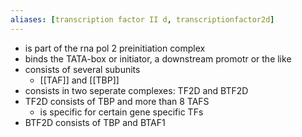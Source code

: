 ```yaml
---
aliases: [transcription factor II d, transcriptionfactor2d]
---
```

- is part of the rna pol 2 preinitiation complex
- binds the TATA-box or initiator, a downstream promotr or the like
- consists of several subunits
	- [[TAF]] and [[TBP]]
- consists in two seperate complexes: TF2D and BTF2D
- TF2D  consists of TBP and more than 8 TAFS
	- is specific for certain gene specific TFs 
- BTF2D consists of TBP and BTAF1